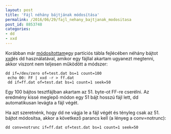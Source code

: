 ```yaml
---
layout: post
title: 'Fájl néhány bájtjának módosítása'
permalink: /2016/06/29/fajl_nehany_bajtjanak_modositasa
post_id: 8853748
categories: 
- dd
- xxd
---
```


Korábban már 
[módosítottam](http://commandline.blog.hu/2011/11/25/hdd_le-rol_ssd-re)egy partíciós tábla fejlécében néhány bájtot 
[xxd](http://commandline.blog.hu/2011/11/19/xxd_382)és dd használatával, amikor egy fájllal akartam ugyanezt megtenni, akkor viszont nem teljesen működött a módszer:

```
dd if=/dev/zero of=test.dat bs=1 count=100
 echo 00: FF | xxd -r > ff.dat
 dd if=ff.dat of=test.dat bs=1 count=1 seek=50
```

Egy 100 bájtos tesztfájlban akartam az 51. byte-ot FF-re cserélni. Az eredmény kissé meglepő módon egy 51 bájt hosszú fájl lett, dd automatikusan levágta a fájl végét.

Ha azt szeretnénk, hogy dd ne vágja le a fájl végét és tényleg csak az 51. bájtot módosítsa, akkor a következő parancs kell (a lényeg a conv=notrunc):

```
dd conv=notrunc if=ff.dat of=test.dat bs=1 count=1 seek=50
```